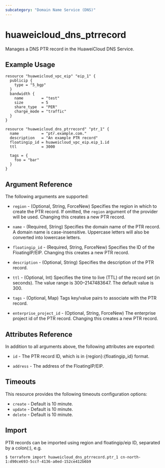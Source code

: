 ```yaml
---
subcategory: "Domain Name Service (DNS)"
---
```


# huaweicloud_dns_ptrrecord

Manages a DNS PTR record in the HuaweiCloud DNS Service.

## Example Usage

```hcl
resource "huaweicloud_vpc_eip" "eip_1" {
  publicip {
    type = "5_bgp"
  }
  bandwidth {
    name        = "test"
    size        = 5
    share_type  = "PER"
    charge_mode = "traffic"
  }
}

resource "huaweicloud_dns_ptrrecord" "ptr_1" {
  name          = "ptr.example.com."
  description   = "An example PTR record"
  floatingip_id = huaweicloud_vpc_eip.eip_1.id
  ttl           = 3000

  tags = {
    foo = "bar"
  }
}
```

## Argument Reference

The following arguments are supported:

* `region` - (Optional, String, ForceNew) Specifies the region in which to create the PTR record. If omitted,
  the `region` argument of the provider will be used. Changing this creates a new PTR record.

* `name` - (Required, String) Specifies the domain name of the PTR record. A domain name is case-insensitive.
  Uppercase letters will also be converted into lowercase letters.

* `floatingip_id` - (Required, String, ForceNew) Specifies the ID of the FloatingIP/EIP.
  Changing this creates a new PTR record.

* `description` - (Optional, String) Specifies the description of the PTR record.

* `ttl` - (Optional, Int) Specifies the time to live (TTL) of the record set (in seconds).
  The value range is 300–2147483647. The default value is 300.

* `tags` - (Optional, Map) Tags key/value pairs to associate with the PTR record.

* `enterprise_project_id` - (Optional, String, ForceNew) The enterprise project id of the PTR record. Changing this
  creates a new PTR record.

## Attributes Reference

In addition to all arguments above, the following attributes are exported:

* `id` - The PTR record ID, which is in {region}:{floatingip_id} format.

* `address` - The address of the FloatingIP/EIP.

## Timeouts

This resource provides the following timeouts configuration options:

* `create` - Default is 10 minute.
* `update` - Default is 10 minute.
* `delete` - Default is 10 minute.

## Import

PTR records can be imported using region and floatingip/eip ID, separated by a colon(:), e.g.

```
$ terraform import huaweicloud_dns_ptrrecord.ptr_1 cn-north-1:d90ce693-5ccf-4136-a0ed-152ce412b6b9
```
